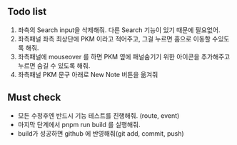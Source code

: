 ## Todo list

1. 좌측의 Search input을 삭제해줘. 다른 Search 기능이 있기 때문에 필요없어. 
2. 좌측패널 좌측 최상단에 PKM 이라고 적어주고, 그걸 누르면 홈으로 이동할 수있도록 해줘.
3. 좌측패널에 mouseover 를 하면 PKM 옆에 패널숨기기 위한 아이콘을 추가해주고 누르면 숨길 수 있도록 해줘.  
4. 좌측패널 PKM 문구 아래로 New Note 버튼을 옮겨줘
## Must check
- 모든 수정후엔 반드시 기능 테스트를 진행해줘. (route, event)
- 마지막 단계에서 pnpm run build 를 실행해줘. 
- build가 성공하면 github 에 반영해줘(git add, commit, push)
